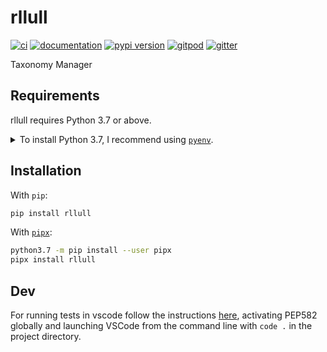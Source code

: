 # rllull

[![ci](https://github.com/francisco-perez-sorrosal/rllull/workflows/ci/badge.svg)](https://github.com/francisco-perez-sorrosal/rllull/actions?query=workflow%3Aci)
[![documentation](https://img.shields.io/badge/docs-mkdocs%20material-blue.svg?style=flat)](https://francisco-perez-sorrosal.github.io/rllull/)
[![pypi version](https://img.shields.io/pypi/v/rllull.svg)](https://pypi.org/project/rllull/)
[![gitpod](https://img.shields.io/badge/gitpod-workspace-blue.svg?style=flat)](https://gitpod.io/#https://github.com/francisco-perez-sorrosal/rllull)
[![gitter](https://badges.gitter.im/join%20chat.svg)](https://gitter.im/rllull/community)

Taxonomy Manager

## Requirements

rllull requires Python 3.7 or above.

<details>
<summary>To install Python 3.7, I recommend using <a href="https://github.com/pyenv/pyenv"><code>pyenv</code></a>.</summary>

```bash
# install pyenv
git clone https://github.com/pyenv/pyenv ~/.pyenv

# setup pyenv (you should also put these three lines in .bashrc or similar)
export PATH="${HOME}/.pyenv/bin:${PATH}"
export PYENV_ROOT="${HOME}/.pyenv"
eval "$(pyenv init -)"

# install Python 3.7
pyenv install 3.7.12

# make it available globally
pyenv global system 3.7.12
```
</details>

## Installation

With `pip`:
```bash
pip install rllull
```

With [`pipx`](https://github.com/pipxproject/pipx):
```bash
python3.7 -m pip install --user pipx
pipx install rllull
```


## Dev

For running tests in vscode follow the instructions [here](https://pdm.fming.dev/#vscode), activating PEP582 globally
and launching VSCode from the command line with `code .` in the project directory.